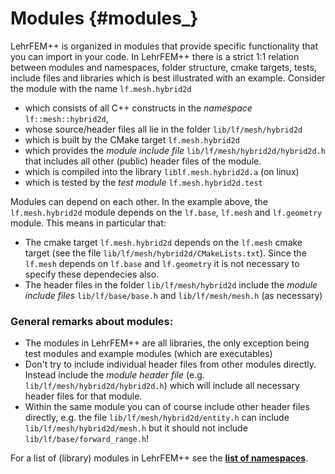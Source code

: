 # Modules {#modules_}

LehrFEM++ is organized in modules that provide specific functionality that you can import in your code.
In LehrFEM++ there is a strict 1:1 relation between modules and namespaces, folder structure, cmake targets, tests, include files and libraries which is best illustrated with an example.
Consider the module with the name `lf.mesh.hybrid2d` 
  - which consists of all C++ constructs in the _namespace_ `lf::mesh::hybrid2d`,
  - whose source/header files all lie in the folder `lib/lf/mesh/hybrid2d`
  - which is built by the CMake target `lf.mesh.hybrid2d`
  - which provides the _module include file_ `lib/lf/mesh/hybrid2d/hybrid2d.h` that includes all other (public) header files of the module.
  - which is compiled into the library `liblf.mesh.hybrid2d.a` (on linux)
  - which is tested by the _test module_ `lf.mesh.hybrid2d.test`
  
Modules can depend on each other. In the example above, the `lf.mesh.hybrid2d` module depends on the `lf.base`, `lf.mesh` and `lf.geometry` module.
This means in particular that:
  - The cmake target `lf.mesh.hybrid2d` depends on the `lf.mesh` cmake target (see the file `lib/lf/mesh/hybrid2d/CMakeLists.txt`). Since the `lf.mesh` depends on `lf.base` and `lf.geometry` it is not necessary to specify these dependecies also.
  - The header files in the folder `lib/lf/mesh/hybrid2d` include the _module include files_ `lib/lf/base/base.h` and `lib/lf/mesh/mesh.h` (as necessary)

### General remarks about modules:
  - The modules in LehrFEM++ are all libraries, the only exception being test modules and example modules (which are executables)
  - Don't try to include individual header files from other modules directly. Instead include the _module header file_ (e.g. `lib/lf/mesh/hybrid2d/hybrid2d.h`) which will include all necessary header files for that module.
  - Within the same module you can of course include other header files directly, e.g. the file `lib/lf/mesh/hybrid2d/entity.h` can include `lib/lf/mesh/hybrid2d/mesh.h` but it should not include `lib/lf/base/forward_range.h`!

For a list of (library) modules in LehrFEM++ see the [__list of namespaces__](./namespaces.html).
